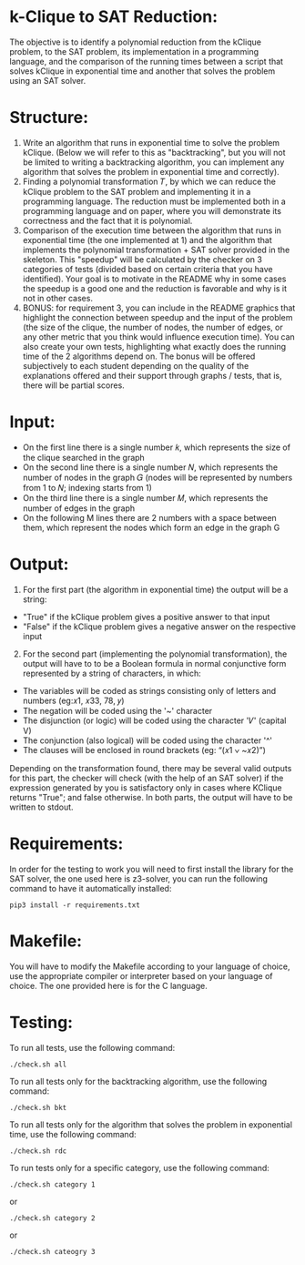 # k-Clique to SAT Reduction:
The objective is to identify a polynomial reduction from the kClique problem,
to the SAT problem, its implementation in a programming language, and the comparison
of the running times between a script that solves kClique in exponential time and another that
solves the problem using an SAT solver.

# Structure:
1. Write an algorithm that runs in exponential time to solve the problem kClique. (Below we will refer to this as "backtracking", but you will not be limited to writing a backtracking algorithm, you can implement any algorithm that solves the problem in exponential time and correctly).
2. Finding a polynomial transformation 𝑇, by which we can reduce the kClique problem to the SAT problem and implementing it in a programming language. The reduction must be implemented both in a programming language and on paper, where you will demonstrate its correctness and the fact that it is polynomial.
3. Comparison of the execution time between the algorithm that runs in exponential time (the one implemented at 1) and the algorithm that implements the polynomial transformation + SAT solver provided in the skeleton. This "speedup" will be calculated by the checker on 3 categories of tests (divided based on certain criteria that you have identified). Your goal is to motivate in the README why in some cases the speedup is a good one and the reduction is favorable and why is it not in other cases.
4. BONUS: for requirement 3, you can include in the README graphics that highlight the connection between speedup and the input of the problem (the size of the clique, the number of nodes, the number of edges, or any other metric that you think would influence execution time). You can also create your own tests, highlighting what exactly does the running time of the 2 algorithms depend on. The bonus will be offered subjectively to each student depending on the quality of the explanations offered and their support through graphs / tests, that is, there will be partial scores.

# Input:
- On the first line there is a single number 𝑘, which represents the size of the clique searched in the graph
- On the second line there is a single number 𝑁, which represents the number of nodes in the graph 𝐺 (nodes will be represented by numbers from 1 to 𝑁; indexing starts from 1)
- On the third line there is a single number 𝑀, which represents the number of edges in the graph
- On the following M lines there are 2 numbers with a space between them, which represent the nodes which form an edge in the graph G

# Output:
1. For the first part (the algorithm in exponential time) the output will be a string:
- "True" if the kClique problem gives a positive answer to that input 
- "False" if the kClique problem gives a negative answer on the respective input

2. For the second part (implementing the polynomial transformation), the output will have to to be a Boolean formula in normal conjunctive form represented by a string of characters, in which:
- The variables will be coded as strings consisting only of letters and numbers (eg:𝑥1, 𝑥33, 78, 𝑦)
- The negation will be coded using the '~' character
- The disjunction (or logic) will be coded using the character '𝑉' (capital V)
- The conjunction (also logical) will be coded using the character '^'
- The clauses will be enclosed in round brackets (eg: “(𝑥1 ∨ ~𝑥2)”)

Depending on the transformation found, there may be several valid outputs for this part, the checker will check (with the help of an SAT solver) if the expression generated by you is satisfactory only in cases where KClique returns "True"; and false otherwise. In both parts, the output will have to be written to stdout.

# Requirements:
In order for the testing to work you will need to first install the library for the SAT solver, the one used here is z3-solver, you can run the following command to have it automatically installed:
```
pip3 install -r requirements.txt
```

# Makefile:
You will have to modify the Makefile according to your language of choice, use the appropriate compiler or interpreter based on your language of choice. The one provided here is for the C language.

# Testing:
To run all tests, use the following command:
```
./check.sh all 
```
To run all tests only for the backtracking algorithm, use the following command:
```
./check.sh bkt
```
To run all tests only for the algorithm that solves the problem in exponential time, use the following command:
```
./check.sh rdc
```
To run tests only for a specific category, use the following command:
```
./check.sh category 1
```
or 
```
./check.sh category 2
```
or
```
./check.sh cateogry 3
```
